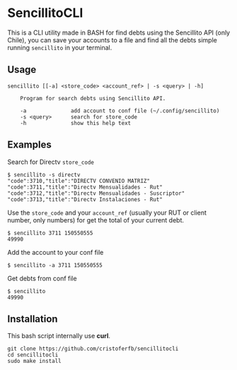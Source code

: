 # SencillitoCLI

This is a CLI utility made in BASH for find debts using the Sencillito API (only Chile), you can save your accounts to a file and find all the debts simple running `sencillito` in your terminal.

## Usage

    sencillito [[-a] <store_code> <account_ref> | -s <query> | -h]

        Program for search debts using Sencillito API.
	
        -a		        add account to conf file (~/.config/sencillito)
        -s <query>	    search for store_code
        -h		        show this help text

## Examples
Search for Directv `store_code`

    $ sencillito -s directv
    "code":3710,"title":"DIRECTV CONVENIO MATRIZ"
    "code":3711,"title":"Directv Mensualidades - Rut"
    "code":3712,"title":"Directv Mensualidades - Suscriptor"
    "code":3713,"title":"Directv Instalaciones - Rut"

Use the `store_code` and your `account_ref` (usually your RUT or client number, only numbers) for get the total of your current debt.

    $ sencillito 3711 150550555
    49990
    
Add the account to your conf file

    $ sencillito -a 3711 150550555

Get debts from conf file

    $ sencillito
    49990

## Installation

This bash script internally use **curl**.

    git clone https://github.com/cristoferfb/sencillitocli
    cd sencillitocli
    sudo make install 

